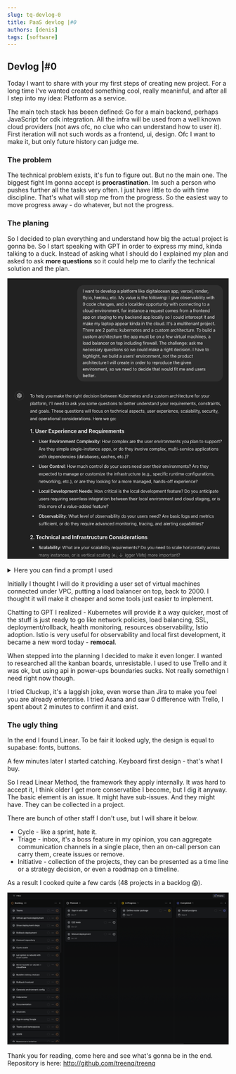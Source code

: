 ```yaml
---
slug: tq-devlog-0
title: PaaS devlog |#0
authors: [denis]
tags: [software]
---
```


## Devlog |#0

Today I want to share with your my first steps of creating new project.
For a long time I've wanted created something cool, really meaninful, and after all I step into my idea: Platform as a service.

<!--truncate-->

The main tech stack has beeen defined: Go for a main backend, perhaps JavaScript for cdk integration.
All the infra will be used from a well known cloud providers (not aws ofc, no clue who can understand how to user it).
First iteration will not such words as a frontend, ui, design. Ofc I want to make it, but only future history can judge me.

### The problem

The technical problem exists, it's fun to figure out.
But no the main one. The biggest fight Im gonna accept is __procrastination__. Im such a person who pushes further all the tasks very often. I just have little to do with time discipline. That's what will stop me from the progress.
So the easiest way to move progress away - do whatever, but not the progress.

### The planing

So I decided to plan everything and understand how big the actual project is gonna be.
So I start speaking with GPT in order to express my mind, kinda talking to a duck. 
Instead of asking what I should do I explained my plan and asked to ask __more questions__ so it could help me to clarify the technical solution and the plan.

![img](./gpt.png)

<details>
<summary>
Here you can find a prompt I used
</summary>
I want to develop a platform like digitalocean app, vercel, render, fly.io, heroku, etc. My value is the following: I give observability with 0 code changes, and a localdev opportunity with connecting to a cloud environment, for instance a request comes from a frontend app on staging to my backend app locally so I could intercept it and make my laptop appear kinda in the cloud. It's a multitenant project. There are 2 paths: kubernetes and a custom architecture. To build a custom architecture the app must be on a few virtual machines, a load balancer on top including firewall. The challenge: ask me necessary questions so we could make a right decision. I have to highlight, we build a users' environment, not the product architecture I will create in order to reproduce the given environment, so we need to decide that would fit me and users better.
</details>

Initially I thought I will do it providing a user set of virtual machines connected under VPC, putting a load balancer on top, back to 2000. I thought it will make it cheaper and some tools just easier to implement.

Chatting to GPT I realized - Kubernetes will provide it a way quicker, most of the stuff is just ready to go like network policies, load balancing, SSL, deployment/rollback, health monitoring, resources observability, Istio adoption. Istio is very useful for observability and local first development, it became a new word today - __remocal__.

When stepped into the planning I decided to make it even longer.
I wanted to researched all the kanban boards, unresistable.
I used to use Trello and it was ok, but using api in power-ups boundaries sucks. Not really somethign I need right now though. 

I tried Cluckup, it's a laggish joke, even worse than Jira to make you feel you are already enterprise.
I tried Asana and saw 0 difference with Trello, I spent about 2 minutes to confirm it and exist.

### The ugly thing

In the end I found Linear. 
To be fair it looked ugly, the design is equal to supabase: fonts, buttons.

A few minutes later I started catching.
Keyboard first design - that's what I buy.

So I read Linear Method, the framework they apply internally. It was hard to accept it, I think older I get more conservatibe I become, but I dig it anyway.
The basic element is an issue. It might have sub-issues. And they might have.
They can be collected in a project.

There are bunch of other staff I don't use, but I will share it below.
- Cycle - like a sprint, hate it.
- Triage - inbox, it's a boss feature in my opinion, you can aggregate communication channels in a single place, then an on-call person can carry them, create issues or remove.
- Initiative - collection of the projects, they can be presented as a time line or a strategy decision, or even a roadmap on a timeline. 

As a result I cooked quite a few cards (48 projects in a backlog 😱️️️️️️).

![img](./few.png)

Thank you for reading, come here and see what's gonna be in the end.
Repository is here: http://github.com/treenq/treenq
